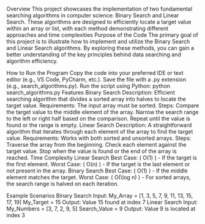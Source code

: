 Overview
This project showcases the implementation of two fundamental searching algorithms in computer science: Binary Search and Linear Search. These algorithms are designed to efficiently locate a target value within an array or list, with each method demonstrating different approaches and time complexities
Purpose of the Code
The primary goal of this project is to illustrate how to implement and utilize the Binary Search and Linear Search algorithms. By exploring these methods, you can gain a better understanding of the key principles behind data searching and algorithm efficiency.

How to Run the Program
Copy the code into your preferred IDE or text editor (e.g., VS Code, PyCharm, etc.).
Save the file with a .py extension (e.g., search_algorithms.py).
Run the script using Python:
python search_algorithms.py
Features
Binary Search
Description: Efficient searching algorithm that divides a sorted array into halves to locate the target value.
Requirements: The input array must be sorted.
Steps:
Compare the target value to the middle element of the array.
Narrow the search range to the left or right half based on the comparison.
Repeat until the value is found or the range is empty.
Linear Search
Description: A straightforward algorithm that iterates through each element of the array to find the target value.
Requirements: Works with both sorted and unsorted arrays.
Steps:
Traverse the array from the beginning.
Check each element against the target value.
Stop when the value is found or the end of the array is reached.
Time Complexity
Linear Search
Best Case: ( O(1) ) - If the target is the first element.
Worst Case: ( O(n) ) - If the target is the last element or not present in the array.
Binary Search
Best Case: ( O(1) ) - If the middle element matches the target.
Worst Case: ( O(\log n) ) - For sorted arrays, the search range is halved on each iteration.

Example Scenarios
Binary Search
Input:
My_Array = [1, 3, 5, 7, 9, 11, 13, 15, 17, 19]
My_Target = 15
Output:
Value 15 found at index 7
Linear Search
Input:
My_Numbers = [3, 7, 2, 9, 5]
Search_Value = 9
Output:
Value 9 is located at index 3
